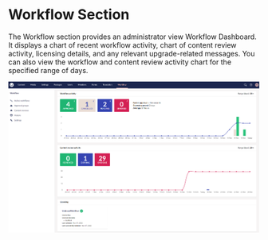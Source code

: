 # Workflow Section

The Workflow section provides an administrator view Workflow Dashboard. It displays a chart of recent workflow activity, chart of content review activity, licensing details, and any relevant upgrade-related messages. You can also view the workflow and content review activity chart for the specified range of days.

![Workflow section](../../../10/umbraco-workflow/images/workflow-section.png)
